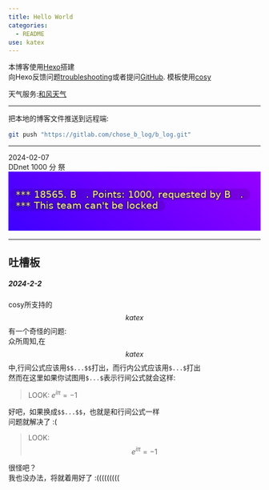 ```yaml
---
title: Hello World
categories: 
  - README
use: katex
---
```

本博客使用[Hexo](https://hexo.io/)搭建  
向Hexo反馈问题[troubleshooting](https://hexo.io/docs/troubleshooting.html)或者提问[GitHub](https://github.com/hexojs/hexo/issues).
模板使用[cosy](https://mozzie.cn/posts/59577/)

天气服务:[和风天气](https://dev.qweather.com/docs/start/)

---
把本地的博客文件推送到远程端:
```bash
git push "https://gitlab.com/chose_b_log/b_log.git"
```

---
2024-02-07  
DDnet 1000 分 祭  
![1000score](/source/img/1000score.png)  

---
## 吐槽板
##### 2024-2-2
cosy所支持的$$katex$$有一个奇怪的问题:  
众所周知,在$$katex$$中,行间公式应该用`$$...$$`打出，而行内公式应该用`$...$`打出  
然而在这里如果你试图用`$...$`表示行间公式就会这样:  
> LOOK: $e^{i \pi}=-1$

好吧，如果换成`$$...$$`，也就是和行间公式一样  
问题就解决了 :(  
> LOOK: $$e^{i \pi}=-1$$

很怪吧？  
我也没办法，将就着用好了 :(((((((((  

